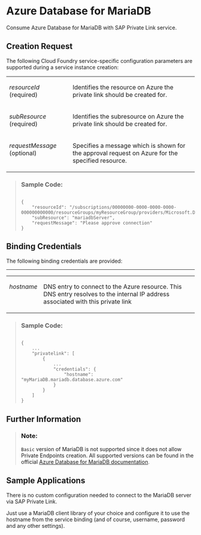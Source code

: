 <!-- loio862fa2958c574c3cbfa12a927ce1d5fe -->

# Azure Database for MariaDB

Consume Azure Database for MariaDB with SAP Private Link service.



<a name="loio862fa2958c574c3cbfa12a927ce1d5fe__section_brl_k14_nrb"/>

## Creation Request

The following Cloud Foundry service-specific configuration parameters are supported during a service instance creation:


<table>
<tr>
<td valign="top">

*resourceId* \(required\)



</td>
<td valign="top">

Identifies the resource on Azure the private link should be created for.



</td>
</tr>
<tr>
<td valign="top">

*subResource* \(required\)



</td>
<td valign="top">

Identifies the subresource on Azure the private link should be created for.



</td>
</tr>
<tr>
<td valign="top">

*requestMessage* \(optional\)



</td>
<td valign="top">

Specifies a message which is shown for the approval request on Azure for the specified resource.



</td>
</tr>
</table>



> ### Sample Code:  
> ```
> 
> {
>     "resourceId": "/subscriptions/00000000-0000-0000-0000-000000000000/resourceGroups/myResourceGroup/providers/Microsoft.DBForMariaDB/servers/myMariaDB",
>     "subResource": "mariadbServer",
>     "requestMessage": "Please approve connection"
> }
> 
> ```



<a name="loio862fa2958c574c3cbfa12a927ce1d5fe__section_exj_l14_nrb"/>

## Binding Credentials

The following binding credentials are provided:

****


<table>
<tr>
<td valign="top">

*hostname*



</td>
<td valign="top">

DNS entry to connect to the Azure resource. This DNS entry resolves to the internal IP address associated with this private link



</td>
</tr>
</table>



> ### Sample Code:  
> ```
> 
> {
>     ...
>     "privatelink": [
>         {
>             ...
>             "credentials": {
>                 "hostname": "myMariaDB.mariadb.database.azure.com"
>             }
>         }
>     ]
> }
> 
> ```



<a name="loio862fa2958c574c3cbfa12a927ce1d5fe__section_ykl_l14_nrb"/>

## Further Information

> ### Note:  
> `Basic` version of MariaDB is not supported since it does not allow Private Endpoints creation. All supported versions can be found in the official [Azure Database for MariaDB documentation](https://docs.microsoft.com/en-us/azure/mariadb/concepts-limits#vnet-service-endpoints).



<a name="loio862fa2958c574c3cbfa12a927ce1d5fe__section_nnj_gmx_svb"/>

## Sample Applications

There is no custom configuration needed to connect to the MariaDB server via SAP Private Link.

Just use a MariaDB client library of your choice and configure it to use the hostname from the service binding \(and of course, username, password and any other settings\).

